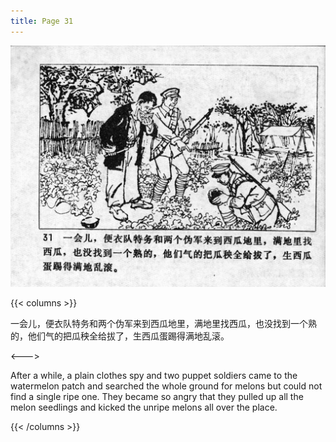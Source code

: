 ```yaml
---
title: Page 31
---
```


![niqiu page](./../../images/niqiu/seifert0397_nqkg_0035_031.jpg)

{{< columns >}}

一会儿，便衣队特务和两个伪军来到西瓜地里，满地里找西瓜，也没找到一个熟的，他们气的把瓜秧全给拔了，生西瓜蛋踢得满地乱滚。

<--->

After a while, a plain clothes spy and two puppet soldiers came to the watermelon patch and searched the whole ground for melons but could not find a single ripe one. They became so angry that they pulled up all the melon seedlings and kicked the unripe melons all over the place.

{{< /columns >}}
